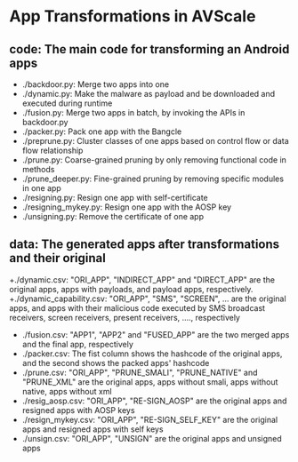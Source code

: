 # App Transformations in AVScale

## code: The main code for transforming an Android apps
+ ./backdoor.py:   Merge two apps into one
+ ./dynamic.py:    Make the malware as payload and be downloaded and executed during runtime
+ ./fusion.py:     Merge two apps in batch, by invoking the APIs in backdoor.py
+ ./packer.py:     Pack one app with the Bangcle
+ ./preprune.py:   Cluster classes of one apps based on control flow or data flow relationship
+ ./prune.py:		Coarse-grained pruning by only removing functional code in methods
+ ./prune_deeper.py:	Fine-grained pruning by removing specific modules in one app
+ ./resigning.py:		Resign one app with self-certificate
+ ./resigning_mykey.py: Resign one app with the AOSP key
+ ./unsigning.py:		Remove the certificate of one app
  
 ## data: The generated apps after transformations and their original
 +./dynamic.csv:    "ORI_APP", "INDIRECT_APP" and "DIRECT_APP" are the original apps, apps with payloads, and payload apps, respectively.
 +./dynamic_capability.csv:  "ORI_APP", "SMS", "SCREEN", ... are the original apps, and apps with their malicious code executed by SMS broadcast receivers, screen receivers, present receivers, ...., respectively
 + ./fusion.csv:     "APP1", "APP2" and "FUSED_APP" are the two merged apps and the final app, respectively
 + ./packer.csv:     The fist column shows the hashcode of the original apps, and the second shows the packed apps' hashcode
 + ./prune.csv:		 "ORI_APP", "PRUNE_SMALI", "PRUNE_NATIVE" and "PRUNE_XML" are the original apps, apps without smali, apps without native, apps without xml
 + ./resig_aosp.csv: "ORI_APP", "RE-SIGN_AOSP" are the original apps and resigned apps with AOSP keys
 + ./resign_mykey.csv: "ORI_APP", "RE-SIGN_SELF_KEY" are the original apps and resigned apps with self keys
 + ./unsign.csv:		"ORI_APP", "UNSIGN" are the original apps and unsigned apps